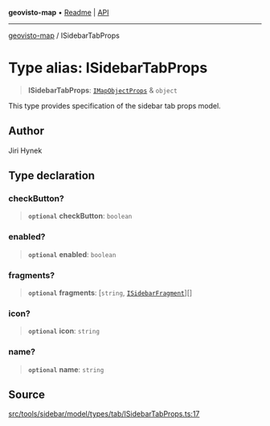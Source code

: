 **geovisto-map** • [Readme](../README.md) \| [API](../globals.md)

***

[geovisto-map](../README.md) / ISidebarTabProps

# Type alias: ISidebarTabProps

> **ISidebarTabProps**: [`IMapObjectProps`](IMapObjectProps.md) & `object`

This type provides specification of the sidebar tab props model.

## Author

Jiri Hynek

## Type declaration

### checkButton?

> **`optional`** **checkButton**: `boolean`

### enabled?

> **`optional`** **enabled**: `boolean`

### fragments?

> **`optional`** **fragments**: [`string`, [`ISidebarFragment`](../interfaces/ISidebarFragment.md)][]

### icon?

> **`optional`** **icon**: `string`

### name?

> **`optional`** **name**: `string`

## Source

[src/tools/sidebar/model/types/tab/ISidebarTabProps.ts:17](https://github.com/geovisto/geovisto-map/blob/e22d774889dbc28cc1ec62933ecf6bab6690f172/src/tools/sidebar/model/types/tab/ISidebarTabProps.ts#L17)
